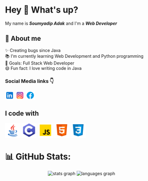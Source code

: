 # Hey 👋 What's up?

My name is <b><i>Soumyadip Adak</i></b> and I'm a <b><i>Web Developer</i></b> 

## 🔗 About me

✨ Creating bugs since Java <br>
📚 I'm currently learning Web Development and Python programming <br>
🎯 Goals: Full Stack Web Developer <br>
😄 Fun fact: I love writing code in Java <br>

### Social Media links 👇

<p align="left">
    <a href="https://www.linkedin.com/in/soumyadip-adak-a19b03281/"><img src="linkedin.png" alt="LinkedIn Icon" width="30px" height="auto"></a>
    <a href="https://www.instagram.com/soumyadip_adak8888"><img src="instagram.png" alt="Instagram Icon" width="30px" height="auto"></a>
    <a href="https://www.facebook.com/soumyadip.adak.99"><img src="facebook.png" alt="Facebook Icon" width="30px" height="auto"></a>
</p>

## I code with

<p align="left">
    <img src="java.png" alt="Java Icon" width="50px" height="50px">
    <img src="c-programming.png" alt="C Icon" width="50px" height="50px">
    <img src="javascript.png" alt="JavaScript Icon" width="50px" height="auto">
    <img src="html.png" alt="HTML5 Icon" width="50px" height="auto">
    <img src="css.png" alt="CSS3 Icon" width="50px" height="auto">
</p>

##

# 📊 GitHub Stats:

<div align="center">
  <img src="https://github-readme-stats.vercel.app/api?username=adak99&hide_title=false&hide_rank=false&show_icons=true&include_all_commits=true&count_private=true&disable_animations=false&theme=dracula&locale=en&hide_border=false&order=1" height="150" alt="stats graph"  />
  <img src="https://github-readme-stats.vercel.app/api/top-langs?username=adak99&locale=en&hide_title=false&layout=compact&card_width=320&langs_count=5&theme=dracula&hide_border=false&order=2" height="150" alt="languages graph"  />
</div>

